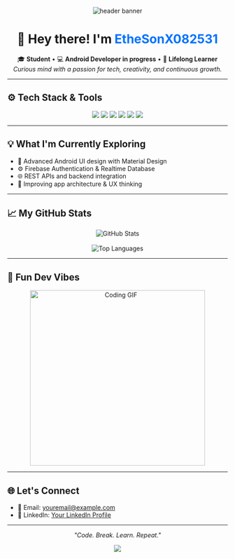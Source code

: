 <!-- 🌊 Header Banner -->
<p align="center">
  <img src="https://capsule-render.vercel.app/api?type=waving&color=0:00c6ff,100:0072ff&height=200&section=header&text=Welcome%20to%20My%20GitHub!&fontSize=35&fontColor=ffffff&animation=fadeIn" alt="header banner"/>
</p>

<h1 align="center">👋 Hey there! I'm <span style="color:#0072ff;">EtheSonX082531</span></h1>

<p align="center">
  🎓 <b>Student</b> • 💻 <b>Android Developer in progress</b> • 🌱 <b>Lifelong Learner</b><br/>
  <i>Curious mind with a passion for tech, creativity, and continuous growth.</i>
</p>

---

<h2>⚙️ Tech Stack & Tools</h2>

<p align="center">
  <img src="https://img.shields.io/badge/Java-%23ED8B00.svg?style=for-the-badge&logo=java&logoColor=white"/>
  <img src="https://img.shields.io/badge/XML-%23e44d26.svg?style=for-the-badge&logo=html5&logoColor=white"/>
  <img src="https://img.shields.io/badge/Android-%233DDC84.svg?style=for-the-badge&logo=android&logoColor=white"/>
  <img src="https://img.shields.io/badge/Firebase-%23FFCA28.svg?style=for-the-badge&logo=firebase&logoColor=black"/>
  <img src="https://img.shields.io/badge/Git-%23F05032.svg?style=for-the-badge&logo=git&logoColor=white"/>
  <img src="https://img.shields.io/badge/GitHub-%23121011.svg?style=for-the-badge&logo=github&logoColor=black"/>
</p>

---

<h2>💡 What I'm Currently Exploring</h2>

<ul>
  <li>📱 Advanced Android UI design with Material Design</li>
  <li>⚙️ Firebase Authentication & Realtime Database</li>
  <li>🌐 REST APIs and backend integration</li>
  <li>🎨 Improving app architecture & UX thinking</li>
</ul>

---

<h2>📈 My GitHub Stats</h2>

<p align="center">
  <img src="https://github-readme-stats.vercel.app/api?username=EtheSonX082531&show_icons=true&theme=tokyonight&hide_border=false" alt="GitHub Stats"/>
  <br/><br/>
  <img src="https://github-readme-stats.vercel.app/api/top-langs/?username=EtheSonX082531&layout=compact&theme=tokyonight&hide_border=false" alt="Top Languages"/>
</p>

---

<h2>🧠 Fun Dev Vibes</h2>

<p align="center">
  <img src="https://media.giphy.com/media/qgQUggAC3Pfv687qPC/giphy.gif" width="400" alt="Coding GIF"/>
</p>

---

<h2>🌐 Let's Connect</h2>

<ul>
  <li>📧 Email: <a href="mailto:youremail@example.com">youremail@example.com</a></li>
  <li>💼 LinkedIn: <a href="https://www.linkedin.com/">Your LinkedIn Profile</a></li>
</ul>

---

<p align="center"><i>"Code. Break. Learn. Repeat."</i></p>

<!-- 🌊 Footer Banner -->
<p align="center">
  <img src="https://capsule-render.vercel.app/api?type=waving&color=0:0072ff,100:00c6ff&height=120&section=footer"/>
</p>
